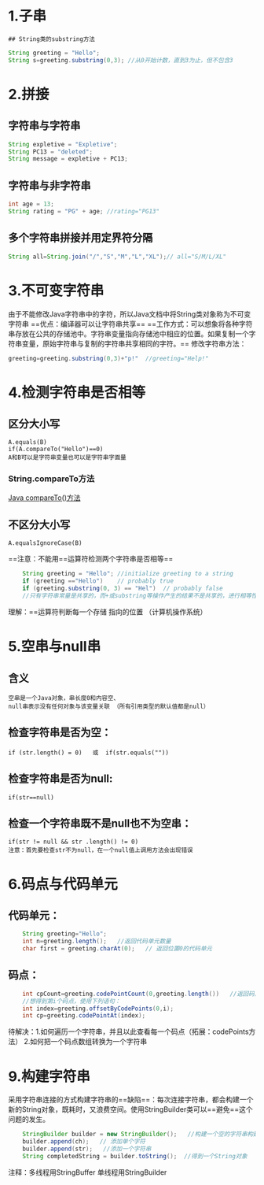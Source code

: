 # 1.子串
    ## String类的substring方法
```java
String greeting = "Hello";
String s=greeting.substring(0,3); //从0开始计数，直到3为止，但不包含3
```

# 2.拼接
## 字符串与字符串
```java
String expletive = "Expletive";
String PC13 = "deleted";
String message = expletive + PC13;
```
## 字符串与非字符串
```java
int age = 13;
String rating = "PG" + age; //rating="PG13"
```
## 多个字符串拼接并用定界符分隔
```java
String all=String.join("/","S","M","L","XL");// all="S/M/L/XL"
```

# 3.不可变字符串
由于不能修改Java字符串中的字符，所以Java文档中将String类对象称为不可变字符串
==优点：编译器可以让字符串共享==
==工作方式：可以想象将各种字符串存放在公共的存储池中。字符串变量指向存储池中相应的位置。如果复制一个字符串变量，原始字符串与复制的字符串共享相同的字符。==
修改字符串方法： 
```java
greeting=greeting.substring(0,3)+"p!"  //greeting="Help!"
```

# 4.检测字符串是否相等
## 区分大小写
    A.equals(B)
    if(A.compareTo("Hello")==0)
    A和B可以是字符串变量也可以是字符串字面量
### String.compareTo方法
[Java compareTo()方法](https://www.runoob.com/java/java-string-compareto.html)


## 不区分大小写
    A.equalsIgnoreCase(B)
==注意：不能用==运算符检测两个字符串是否相等==
```java
    String greeting = "Hello"; //initialize greeting to a string 
    if (greeting =="Hello")    // probably true
    if (greeting.substring(0, 3) == "Hel")  // probably false
    //只有字符串常量是共享的，而+或substring等操作产生的结果不是共享的，进行相等性测试时，其操作方式类似于指针
```
理解：==运算符判断每一个存储 指向的位置  （计算机操作系统）


# 5.空串与null串
## 含义
    空串是一个Java对象，串长度0和内容空、
    null串表示没有任何对象与该变量关联 （所有引用类型的默认值都是null）

## 检查字符串是否为空：
    if (str.length() = 0)   或  if(str.equals(""))

## 检查字符串是否为null:
    if(str==null)

## 检查一个字符串既不是null也不为空串：
    if(str != null && str .length() != 0)
    注意：首先要检查str不为null，在一个null值上调用方法会出现错误


# 6.码点与代码单元
## 代码单元：
```java
    String greeting="Hello";
    int n=greeting.length();   //返回代码单元数量
    char first = greeting.charAt(0);   // 返回位置0的代码单元
```
## 码点：
```java
    int cpCount=greeting.codePointCount(0,greeting.length())   //返回码点数量
    //想得到第i个码点，使用下列语句：
    int index=greeting.offsetByCodePoints(0,i);
	int cp=greeting.codePointAt(index);
```
待解决：1.如何遍历一个字符串，并且以此查看每一个码点（拓展：codePoints方法）
        2.如何把一个码点数组转换为一个字符串



# 9.构建字符串
采用字符串连接的方式构建字符串的==缺陷==：每次连接字符串，都会构建一个新的String对象，既耗时，又浪费空间。使用StringBuilder类可以==避免==这个问题的发生。
```java
    StringBuilder builder = new StringBuilder();   //构建一个空的字符串构建器
    builder.append(ch);   // 添加单个字符
    builder.append(str);   //添加一个字符串
    String completedString = builder.toString();  //得到一个String对象
```
注释：多线程用StringBuffer  单线程用StringBuilder
